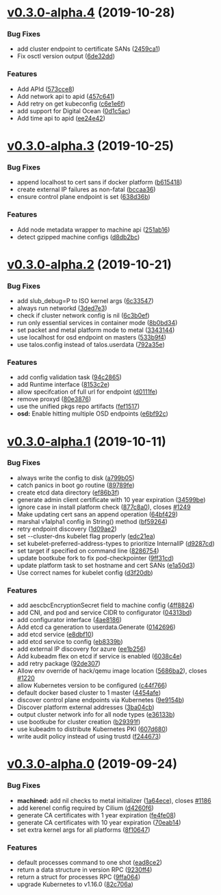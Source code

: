 # [v0.3.0-alpha.4](https://github.com/talos-systems/talos/compare/v0.3.0-alpha.3...v0.3.0-alpha.4) (2019-10-28)

### Bug Fixes

- add cluster endpoint to certificate SANs ([2459ca1](https://github.com/talos-systems/talos/commit/2459ca14da55ad9b28a0053c296906ccd61c3d71))
- Fix osctl version output ([6de32dd](https://github.com/talos-systems/talos/commit/6de32dd30b4465b7c3235d529c92af7868c028d1))

### Features

- Add APId ([573cce8](https://github.com/talos-systems/talos/commit/573cce8d185db981805f08ff481d3d1d93d04a56))
- Add network api to apid ([457c641](https://github.com/talos-systems/talos/commit/457c6416a61c563fd14dab6cdb2f2268a3d98c51))
- Add retry on get kubeconfig ([c6e1e6f](https://github.com/talos-systems/talos/commit/c6e1e6f28f6878150fcf558b32b195ee1dd3158c))
- add support for Digital Ocean ([0d1c5ac](https://github.com/talos-systems/talos/commit/0d1c5ac30575f7157cd16d88305a31b76c97e680))
- Add time api to apid ([ee24e42](https://github.com/talos-systems/talos/commit/ee24e423196e8a87e036aa78c8baf74180bbdd1c))

# [v0.3.0-alpha.3](https://github.com/talos-systems/talos/compare/v0.3.0-alpha.2...v0.3.0-alpha.3) (2019-10-25)

### Bug Fixes

- append localhost to cert sans if docker platform ([b615418](https://github.com/talos-systems/talos/commit/b615418e110411c6d82b4cfde3da5601bcd3ab0e))
- create external IP failures as non-fatal ([bccaa36](https://github.com/talos-systems/talos/commit/bccaa36b4419cf4f02bfff9db14c73d28da2264e))
- ensure control plane endpoint is set ([638d36b](https://github.com/talos-systems/talos/commit/638d36bce7abbf23a873ac80322ef11ec7f61930))

### Features

- Add node metadata wrapper to machine api ([251ab16](https://github.com/talos-systems/talos/commit/251ab16e075050d6d42253963f27a787eaed4c3e))
- detect gzipped machine configs ([d8db2bc](https://github.com/talos-systems/talos/commit/d8db2bc65bab8705889d88b7fbc8fb729d5ffb75))

# [v0.3.0-alpha.2](https://github.com/talos-systems/talos/compare/v0.3.0-alpha.1...v0.3.0-alpha.2) (2019-10-21)

### Bug Fixes

- add slub_debug=P to ISO kernel args ([6c33547](https://github.com/talos-systems/talos/commit/6c335474524b60f0ea9f6aef02d082528bd68d8c))
- always run networkd ([3ded7e3](https://github.com/talos-systems/talos/commit/3ded7e3b2c75dc7244262627f1785d0c17d48f42))
- check if cluster network config is nil ([6c3b0ef](https://github.com/talos-systems/talos/commit/6c3b0ef442d5a8dc35643690d212d1d5796bf09f))
- run only essential services in container mode ([8b0bd34](https://github.com/talos-systems/talos/commit/8b0bd3408ce1c780fcf71a045540ee4278bbc461))
- set packet and metal platform mode to metal ([3343144](https://github.com/talos-systems/talos/commit/3343144a11695097e33b06ee1063f59ec79123ea))
- use localhost for osd endpoint on masters ([533b9f4](https://github.com/talos-systems/talos/commit/533b9f4757ec17afbdd78b63be0aacaf15e71715))
- use talos.config instead of talos.userdata ([792a35e](https://github.com/talos-systems/talos/commit/792a35e8ae6c182fb8546d50ea3209506d696696))

### Features

- add config validation task ([94c2865](https://github.com/talos-systems/talos/commit/94c28657d3df2e949a9a62ce6844fca817f0688c))
- add Runtime interface ([8153c2e](https://github.com/talos-systems/talos/commit/8153c2e2a9e45bb767703adf94e11e79a09873bb))
- allow specifcation of full url for endpoint ([d0111fe](https://github.com/talos-systems/talos/commit/d0111fe617bb510ec36f5401928e3402c1b34ebf))
- remove proxyd ([80e3876](https://github.com/talos-systems/talos/commit/80e3876df52ee8f599d10c173fb2d61f287bf7ff))
- use the unified pkgs repo artifacts ([fef1517](https://github.com/talos-systems/talos/commit/fef151748b8fd8432b940577177467a783a5f206))
- **osd:** Enable hitting multiple OSD endpoints ([e6bf92c](https://github.com/talos-systems/talos/commit/e6bf92ce31b95cf93c84e40a56de009d8b5c7b8b))

# [v0.3.0-alpha.1](https://github.com/talos-systems/talos/compare/v0.3.0-alpha.0...v0.3.0-alpha.1) (2019-10-11)

### Bug Fixes

- always write the config to disk ([a799b05](https://github.com/talos-systems/talos/commit/a799b05012311603bee12c2ed1f89ad0455e13f5))
- catch panics in boot go routine ([89789fe](https://github.com/talos-systems/talos/commit/89789fe0a6f7f019332cf68d2a2012ee256619af))
- create etcd data directory ([ef86b3f](https://github.com/talos-systems/talos/commit/ef86b3f367b05fe6c7d9e90e059d325d83a36803))
- generate admin client certificate with 10 year expiration ([34599be](https://github.com/talos-systems/talos/commit/34599be9f2bc02efe8acca0e59a046d639268797))
- ignore case in install platform check ([877c8a0](https://github.com/talos-systems/talos/commit/877c8a0b173b23908f6c94f229d5a62cbd5b6357)), closes [#1249](https://github.com/talos-systems/talos/issues/1249)
- Make updating cert sans an append operation ([64bf429](https://github.com/talos-systems/talos/commit/64bf42960c38c0cd5a2b13b2471ea847537d71d2))
- marshal v1alpha1 config in String() method ([bf59264](https://github.com/talos-systems/talos/commit/bf592642284380186edb939f0c12a4987d6785d1))
- retry endpoint discovery ([1d09ae2](https://github.com/talos-systems/talos/commit/1d09ae2f5ad6ee75405b99bbbdf47d750fef21a8))
- set --cluster-dns kubelet flag properly ([edc21ea](https://github.com/talos-systems/talos/commit/edc21ea9109ebaa57b9a19ca1307c0d4f8fde65e))
- set kubelet-preferred-address-types to prioritize InternalIP ([d9287cd](https://github.com/talos-systems/talos/commit/d9287cdfb5123ee2ab377d4dc97992b17afd9f50))
- set target if specified on command line ([8286754](https://github.com/talos-systems/talos/commit/828675484da740c7432caa0a52af2637ba196584))
- update bootkube fork to fix pod-checkpointer ([9ff31cd](https://github.com/talos-systems/talos/commit/9ff31cd5d983d5da7c198537233459beee5928f6))
- update platform task to set hostname and cert SANs ([e1a50d3](https://github.com/talos-systems/talos/commit/e1a50d36a942339232a1acec1744548c81ac2cdd))
- Use correct names for kubelet config ([d3f20db](https://github.com/talos-systems/talos/commit/d3f20db0aa8d09a059148285eec2bb444269f403))

### Features

- add aescbcEncryptionSecret field to machine config ([4ff8824](https://github.com/talos-systems/talos/commit/4ff882418256da619b19a6eb8e3caff2ce09074b))
- add CNI, and pod and service CIDR to configurator ([04313bd](https://github.com/talos-systems/talos/commit/04313bd48cbb04c9a2a326b93fa1b56c5d191ad8))
- add configurator interface ([4ae8186](https://github.com/talos-systems/talos/commit/4ae818610782a7dc1841f40cf1e77fe9c37ac230))
- Add etcd ca generation to userdata.Generate ([0142696](https://github.com/talos-systems/talos/commit/01426964f684c96cfdb305e5ed5fc49925f26df2))
- add etcd service ([e8dbf10](https://github.com/talos-systems/talos/commit/e8dbf108e27bee28de77a5785b0560c61291bfbb))
- add etcd service to config ([eb8339b](https://github.com/talos-systems/talos/commit/eb8339bb0bb28d4c536e928b8a50888b328b225f))
- add external IP discovery for azure ([ee1b256](https://github.com/talos-systems/talos/commit/ee1b256e0f170583a336a4d3847aa356404f53e9))
- Add kubeadm flex on etcd if service is enabled ([6038c4e](https://github.com/talos-systems/talos/commit/6038c4efe0e27d6ad26a3f533b7a9e28f51f2d34))
- add retry package ([92de307](https://github.com/talos-systems/talos/commit/92de30715e407bedc5771fce28e3314182ea1f76))
- Allow env override of hack/qemu image location ([5686ba2](https://github.com/talos-systems/talos/commit/5686ba2db306ca9a33be0c64da56f296b9cbb70c)), closes [#1220](https://github.com/talos-systems/talos/issues/1220)
- allow Kubernetes version to be configured ([c44f766](https://github.com/talos-systems/talos/commit/c44f7669e552829b3047fb478b73d42c837923f1))
- default docker based cluster to 1 master ([4454afe](https://github.com/talos-systems/talos/commit/4454afef2fdf7265a39e615d8dc559744e47d6b1))
- discover control plane endpoints via Kubernetes ([9e9154b](https://github.com/talos-systems/talos/commit/9e9154b8f5c95898afa112ddc43349dce57f79f0))
- Discover platform external addresses ([3ba04cb](https://github.com/talos-systems/talos/commit/3ba04cb67b85741fff1e3ef99acd9b111880cddf))
- output cluster network info for all node types ([e36133b](https://github.com/talos-systems/talos/commit/e36133b3d3cfa7c4bafc93511816e16a9bef5749))
- use bootkube for cluster creation ([b29391f](https://github.com/talos-systems/talos/commit/b29391f0bed67e7de72bfa27866dc9642435da20))
- use kubeadm to distribute Kubernetes PKI ([607d680](https://github.com/talos-systems/talos/commit/607d68008c9b7ee046a6f8219a9980cee6e19bee))
- write audit policy instead of using trustd ([f244673](https://github.com/talos-systems/talos/commit/f2446738560a0eb46243517dacfab6d8df045df5))

# [v0.3.0-alpha.0](https://github.com/talos-systems/talos/compare/v0.2.0-rc.0...v0.3.0-alpha.0) (2019-09-24)

### Bug Fixes

- **machined:** add nil checks to metal initializer ([1a64ece](https://github.com/talos-systems/talos/commit/1a64ece)), closes [#1186](https://github.com/talos-systems/talos/issues/1186)
- add kerenel config required by Cilium ([d4260f6](https://github.com/talos-systems/talos/commit/d4260f6))
- generate CA certificates with 1 year expiration ([fe4fe08](https://github.com/talos-systems/talos/commit/fe4fe08))
- generate CA certificates with 10 year expiration ([70eab14](https://github.com/talos-systems/talos/commit/70eab14))
- set extra kernel args for all platforms ([8f10647](https://github.com/talos-systems/talos/commit/8f10647))

### Features

- default processes command to one shot ([ead8ce2](https://github.com/talos-systems/talos/commit/ead8ce2))
- return a data structure in version RPC ([9230ff4](https://github.com/talos-systems/talos/commit/9230ff4))
- return a struct for processes RPC ([9ffa064](https://github.com/talos-systems/talos/commit/9ffa064))
- upgrade Kubernetes to v1.16.0 ([82c706a](https://github.com/talos-systems/talos/commit/82c706a))

